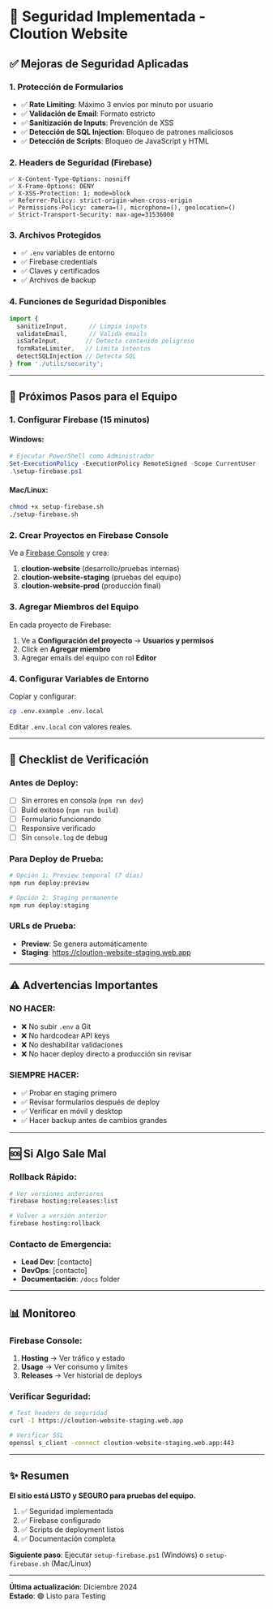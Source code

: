 # 🔐 Seguridad Implementada - Cloution Website

## ✅ Mejoras de Seguridad Aplicadas

### 1. **Protección de Formularios**
- ✅ **Rate Limiting**: Máximo 3 envíos por minuto por usuario
- ✅ **Validación de Email**: Formato estricto
- ✅ **Sanitización de Inputs**: Prevención de XSS
- ✅ **Detección de SQL Injection**: Bloqueo de patrones maliciosos
- ✅ **Detección de Scripts**: Bloqueo de JavaScript y HTML

### 2. **Headers de Seguridad (Firebase)**
```
✅ X-Content-Type-Options: nosniff
✅ X-Frame-Options: DENY  
✅ X-XSS-Protection: 1; mode=block
✅ Referrer-Policy: strict-origin-when-cross-origin
✅ Permissions-Policy: camera=(), microphone=(), geolocation=()
✅ Strict-Transport-Security: max-age=31536000
```

### 3. **Archivos Protegidos**
- ✅ `.env` variables de entorno
- ✅ Firebase credentials
- ✅ Claves y certificados
- ✅ Archivos de backup

### 4. **Funciones de Seguridad Disponibles**
```javascript
import { 
  sanitizeInput,      // Limpia inputs
  validateEmail,      // Valida emails
  isSafeInput,       // Detecta contenido peligroso
  formRateLimiter,   // Limita intentos
  detectSQLInjection // Detecta SQL
} from './utils/security';
```

---

## 🚀 Próximos Pasos para el Equipo

### 1. **Configurar Firebase** (15 minutos)

#### Windows:
```powershell
# Ejecutar PowerShell como Administrador
Set-ExecutionPolicy -ExecutionPolicy RemoteSigned -Scope CurrentUser
.\setup-firebase.ps1
```

#### Mac/Linux:
```bash
chmod +x setup-firebase.sh
./setup-firebase.sh
```

### 2. **Crear Proyectos en Firebase Console**

Ve a [Firebase Console](https://console.firebase.google.com) y crea:

1. **cloution-website** (desarrollo/pruebas internas)
2. **cloution-website-staging** (pruebas del equipo)
3. **cloution-website-prod** (producción final)

### 3. **Agregar Miembros del Equipo**

En cada proyecto de Firebase:
1. Ve a **Configuración del proyecto** → **Usuarios y permisos**
2. Click en **Agregar miembro**
3. Agregar emails del equipo con rol **Editor**

### 4. **Configurar Variables de Entorno**

Copiar y configurar:
```bash
cp .env.example .env.local
```

Editar `.env.local` con valores reales.

---

## 📝 Checklist de Verificación

### Antes de Deploy:
- [ ] Sin errores en consola (`npm run dev`)
- [ ] Build exitoso (`npm run build`)
- [ ] Formulario funcionando
- [ ] Responsive verificado
- [ ] Sin `console.log` de debug

### Para Deploy de Prueba:
```bash
# Opción 1: Preview temporal (7 días)
npm run deploy:preview

# Opción 2: Staging permanente
npm run deploy:staging
```

### URLs de Prueba:
- **Preview**: Se genera automáticamente
- **Staging**: https://cloution-website-staging.web.app

---

## ⚠️ Advertencias Importantes

### NO HACER:
- ❌ No subir `.env` a Git
- ❌ No hardcodear API keys
- ❌ No deshabilitar validaciones
- ❌ No hacer deploy directo a producción sin revisar

### SIEMPRE HACER:
- ✅ Probar en staging primero
- ✅ Revisar formularios después de deploy
- ✅ Verificar en móvil y desktop
- ✅ Hacer backup antes de cambios grandes

---

## 🆘 Si Algo Sale Mal

### Rollback Rápido:
```bash
# Ver versiones anteriores
firebase hosting:releases:list

# Volver a versión anterior
firebase hosting:rollback
```

### Contacto de Emergencia:
- **Lead Dev**: [contacto]
- **DevOps**: [contacto]
- **Documentación**: `/docs` folder

---

## 📊 Monitoreo

### Firebase Console:
1. **Hosting** → Ver tráfico y estado
2. **Usage** → Ver consumo y límites
3. **Releases** → Ver historial de deploys

### Verificar Seguridad:
```bash
# Test headers de seguridad
curl -I https://cloution-website-staging.web.app

# Verificar SSL
openssl s_client -connect cloution-website-staging.web.app:443
```

---

## ✨ Resumen

**El sitio está LISTO y SEGURO para pruebas del equipo.**

1. ✅ Seguridad implementada
2. ✅ Firebase configurado
3. ✅ Scripts de deployment listos
4. ✅ Documentación completa

**Siguiente paso**: Ejecutar `setup-firebase.ps1` (Windows) o `setup-firebase.sh` (Mac/Linux)

---

**Última actualización**: Diciembre 2024  
**Estado**: 🟢 Listo para Testing
